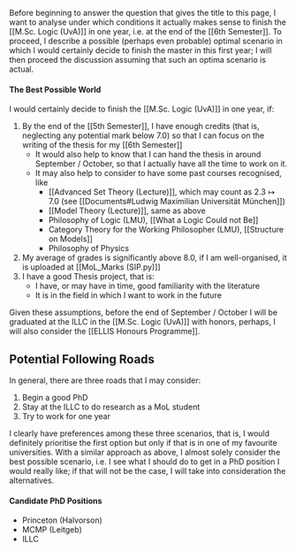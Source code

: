 Before beginning to answer the question that gives the title to this page, I want to analyse under which conditions it actually makes sense to finish the [[M.Sc. Logic (UvA)]] in one year, i.e. at the end of the [[6th Semester]]. To proceed, I describe a possible (perhaps even probable) optimal scenario in which I would certainly decide to finish the master in this first year; I will then proceed the discussion assuming that such an optima scenario is actual.
#### The Best Possible World
I would certainly decide to finish the [[M.Sc. Logic (UvA)]] in one year, if:
1. By the end of the [[5th Semester]], I have enough credits (that is, neglecting any potential mark below 7.0) so that I can focus on the writing of the thesis for my [[6th Semester]]
	- It would also help to know that I can hand the thesis in around September / October, so that I actually have all the time to work on it.
	- It may also help to consider to have some past courses recognised, like 
		- [[Advanced Set Theory (Lecture)]], which may count as $2.3 \mapsto 7.0$ (see [[Documents#Ludwig Maximilian Universität München]])
		- [[Model Theory (Lecture)]], same as above
		- Philosophy of Logic (LMU), [[What a Logic Could not Be]]
		- Category Theory for the Working Philosopher (LMU), [[Structure on Models]]
		- Philosophy of Physics
2. My average of grades is significantly above 8.0, if I am well-organised, it is uploaded at [[MoL_Marks (SIP.py)]]
3. I have a good Thesis project, that is:
	-  I have, or may have in time, good familiarity with the literature
	- It is in the field in which I want to work in the future

Given these assumptions, before the end of September / October I will be graduated at the ILLC in the [[M.Sc. Logic (UvA)]] with honors, perhaps, I will also consider the [[ELLIS Honours Programme]].
## Potential Following Roads
In general, there are three roads that I may consider:
1. Begin a good PhD
2. Stay at the ILLC to do research as a MoL student
3. Try to work for one year

I clearly have preferences among these three scenarios, that is, I would definitely prioritise the first option but only if that is in one of my favourite universities. With a similar approach as above, I almost solely consider the best possible scenario, i.e. I see what I should do to get in a PhD position I would really like; if that will not be the case, I will take into consideration the alternatives.
#### Candidate PhD Positions
- Princeton (Halvorson)
- MCMP (Leitgeb)
- ILLC